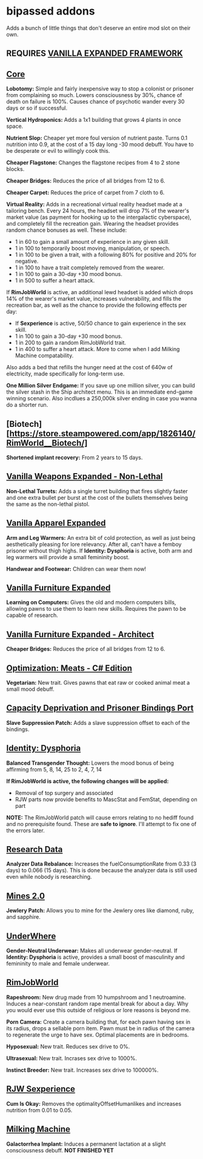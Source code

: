 # bipassed addons

Adds a bunch of little things that don't deserve an entire mod slot on their own.
## REQUIRES [VANILLA EXPANDED FRAMEWORK](https://steamcommunity.com/sharedfiles/filedetails/?id=1854607105)

## [Core](https://store.steampowered.com/app/294100/RimWorld/)
**Lobotomy:** Simple and fairly inexpensive way to stop a colonist or prisoner from complaining so much. Lowers consciousness by 30%, chance of death on failure is 100%. Causes chance of psychotic wander every 30 days or so if successful.

**Vertical Hydroponics:** Adds a 1x1 building that grows 4 plants in once space.

**Nutrient Slop:** Cheaper yet more foul version of nutrient paste. Turns 0.1 nutrition into 0.9, at the cost of a 15 day long -30 mood debuff. You have to be desperate or evil to willingly cook this.

**Cheaper Flagstone:** Changes the flagstone recipes from 4 to 2 stone blocks.

**Cheaper Bridges:** Reduces the price of all bridges from 12 to 6.

**Cheaper Carpet:** Reduces the price of carpet from 7 cloth to 6.

**Virtual Reality:** Adds in a recreational virtual reality headset made at a tailoring bench. Every 24 hours, the headset will drop 7% of the wearer's market value (as payment for hooking up to the intergalactic cyberspace), and completely fill the recreation gain. Wearing the headset provides random chance bonuses as well. These include:
- 1 in 60 to gain a small amount of experience in any given skill.
- 1 in 100 to temporarily boost moving, manipulation, or speech.
- 1 in 100 to be given a trait, with a following 80% for positive and 20% for negative.
- 1 in 100 to have a trait completely removed from the wearer.
- 1 in 100 to gain a 30-day +30 mood bonus.
- 1 in 500 to suffer a heart attack.

If **RimJobWorld** is active, an additional lewd headset is added which drops 14% of the wearer's market value, increases vulnerability, and fills the recreation bar, as well as the chance to provide the following effects per day:
- If **Sexperience** is active, 50/50 chance to gain experience in the sex skill.
- 1 in 100 to gain a 30-day +30 mood bonus.
- 1 in 200 to gain a random RimJobWorld trait.
- 1 in 400 to suffer a heart attack.
More to come when I add Milking Machine compatability.

Also adds a bed that refills the hunger need at the cost of 640w of electricity, made specifically for long-term use.

**One Million Silver Endgame:** If you save up one million silver, you can build the silver stash in the Ship architect menu. This is an immediate end-game winning scenario. Also incdlues a 250,000k silver ending in case you wanna do a shorter run.

## [Biotech][https://store.steampowered.com/app/1826140/RimWorld__Biotech/]
**Shortened implant recovery:** From 2 years to 15 days.

## [Vanilla Weapons Expanded - Non-Lethal](https://steamcommunity.com/sharedfiles/filedetails/?id=2454918354)
**Non-Lethal Turrets:** Adds a single turret building that fires slightly faster and one extra bullet per burst at the cost of the bullets themselves being the same as the non-lethal pistol.

## [Vanilla Apparel Expanded](https://steamcommunity.com/sharedfiles/filedetails/?id=1814987817)
**Arm and Leg Warmers:** An extra bit of cold protection, as well as just being aesthetically pleasing for lore relevancy. After all, can't have a femboy prisoner without thigh highs. If **Identity: Dysphoria** is active, both arm and leg warmers will provide a small femininity boost.

**Handwear and Footwear:** Children can wear them now!

## [Vanilla Furniture Expanded](https://steamcommunity.com/sharedfiles/filedetails/?id=1718190143)
**Learning on Computers:** Gives the old and modern computers bills, allowing pawns to use them to learn new skills. Requires the pawn to be capable of research.

## [Vanilla Furniture Expanded - Architect](https://steamcommunity.com/sharedfiles/filedetails/?id=2608762624)
**Cheaper Bridges:** Reduces the price of all bridges from 12 to 6.

## [Optimization: Meats - C# Edition](https://steamcommunity.com/sharedfiles/filedetails/?id=2542931556)
**Vegetarian:** New trait. Gives pawns that eat raw or cooked animal meat a small mood debuff.

## [Capacity Deprivation and Prisoner Bindings Port](https://steamcommunity.com/sharedfiles/filedetails/?id=2884504605)
**Slave Suppression Patch:** Adds a slave suppression offset to each of the bindings.

## [Identity: Dysphoria](https://steamcommunity.com/sharedfiles/filedetails/?id=2749597658)
**Balanced Transgender Thought:** Lowers the mood bonus of being affirming from 5, 8, 14, 25 to 2, 4, 7, 14

**If RimJobWorld is active, the following changes will be applied:**
- Removal of top surgery and associated
- RJW parts now provide benefits to MascStat and FemStat, depending on part

**NOTE:** The RimJobWorld patch will cause errors relating to no hediff found and no prerequisite found. These are **safe to ignore**. I'll attempt to fix one of the errors later.

## [Research Data](https://steamcommunity.com/sharedfiles/filedetails/?id=3001121619)
**Analyzer Data Rebalance:** Increases the fuelConsumptionRate from 0.33 (3 days) to 0.066 (15 days). This is done because the analyzer data is still used even while nobody is researching.

## [Mines 2.0](https://steamcommunity.com/sharedfiles/filedetails/?id=2503894706)
**Jewlery Patch:** Allows you to mine for the Jewlery ores like diamond, ruby, and sapphire.

## [UnderWhere](https://steamcommunity.com/sharedfiles/filedetails/?id=1870010563) 
**Gender-Neutral Underwear:** Makes all underwear gender-neutral. If **Identity: Dysphoria** is active, provides a small boost of masculinity and femininity to male and female underwear.

## [RimJobWorld](https://www.loverslab.com/files/file/7257-rimjobworld/)
**Rapeshroom:** New drug made from 10 humpshroom and 1 neutroamine. Induces a near-constant random rape mental break for about a day. Why you would ever use this outside of religious or lore reasons is beyond me.

**Porn Camera:** Create a camera building that, for each pawn having sex in its radius, drops a sellable porn item. Pawn must be in radius of the camera to regenerate the urge to have sex. Optimal placements are in bedrooms.

**Hyposexual:** New trait. Reduces sex drive to 0%.

**Ultrasexual:** New trait. Incrases sex drive to 1000%.

**Instinct Breeder:** New trait. Increases sex drive to 100000%.

## [RJW Sexperience]()
**Cum Is Okay:** Removes the optimalityOffsetHumanlikes and increases nutrition from 0.01 to 0.05.

## [Milking Machine](https://github.com/bipassed/rjw-milking-machine)
**Galactorrhea Implant:** Induces a permanent lactation at a slight consciousness debuff. **NOT FINISHED YET**
